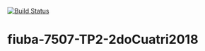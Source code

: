 [![Build Status](https://travis-ci.org/Jumast/fiuba-7507-TP2-2doCuatri2018.svg?branch=master)](https://travis-ci.org/Jumast/fiuba-7507-TP2-2doCuatri2018)
# fiuba-7507-TP2-2doCuatri2018
